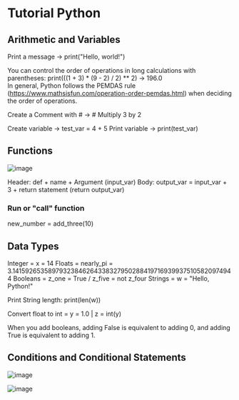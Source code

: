 # Tutorial Python

## Arithmetic and Variables

Print a message -> print("Hello, world!")

You can control the order of operations in long calculations with parentheses: print(((1 + 3) * (9 - 2) / 2) ** 2) -> 196.0  
In general, Python follows the PEMDAS rule (https://www.mathsisfun.com/operation-order-pemdas.html) when deciding the order of operations.

Create a Comment with # -> # Multiply 3 by 2

Create variable -> test_var = 4 + 5
Print variable -> print(test_var)

## Functions

![image](https://github.com/user-attachments/assets/e1fdcf6c-1963-466d-bb56-312037f255bd)

Header: def + name + Argument (input_var)
Body: output_var = input_var + 3 + return statement (return output_var)

### Run or "call" function  
new_number = add_three(10)

## Data Types

Integer = x = 14
Floats = nearly_pi = 3.141592653589793238462643383279502884197169399375105820974944
Booleans = z_one = True / z_five = not z_four
Strings = w = "Hello, Python!"

Print String length: print(len(w))

Convert float to int = y = 1.0 | z = int(y)

When you add booleans, adding False is equivalent to adding 0, and adding True is equivalent to adding 1.

## Conditions and Conditional Statements

![image](https://github.com/user-attachments/assets/b5129c3e-d553-4cb5-8d8e-9c42d3ed38df)

![image](https://github.com/user-attachments/assets/f78e1d15-03e5-42cc-8186-f68de1ce9893)





